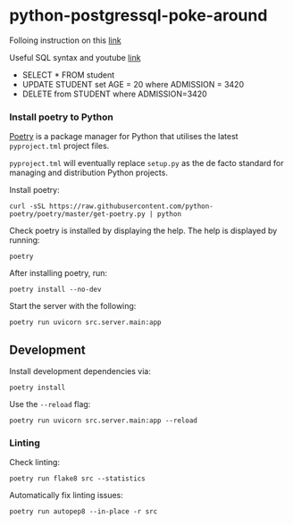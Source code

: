 # python-postgressql-poke-around

Folloing instruction on this [link](https://stackabuse.com/working-with-postgresql-in-python/)

Useful SQL syntax and youtube [link](https://www.youtube.com/watch?v=5tEApCGgpEQ&ab_channel=BecomingaDataScientist) 
 - SELECT * FROM student
 - UPDATE STUDENT set AGE = 20 where ADMISSION = 3420 
 - DELETE from STUDENT where ADMISSION=3420



### Install poetry to Python
[Poetry](https://python-poetry.org) is a package manager for Python that utilises the latest `pyproject.tml`
project files.

`pyproject.tml` will eventually replace `setup.py` as the de facto standard
for managing and distribution Python projects.

Install poetry:
```
curl -sSL https://raw.githubusercontent.com/python-poetry/poetry/master/get-poetry.py | python
```

Check poetry is installed by displaying the help. The help is displayed by running:
```
poetry
```

After installing poetry, run:

```shell
poetry install --no-dev
```

Start the server with the following:

```shell
poetry run uvicorn src.server.main:app
```

## Development

Install development dependencies via:

```shell
poetry install
```

Use the `--reload` flag:

```
poetry run uvicorn src.server.main:app --reload
```

### Linting

Check linting:

```shell
poetry run flake8 src --statistics
```

Automatically fix linting issues:

```shell
poetry run autopep8 --in-place -r src
```
